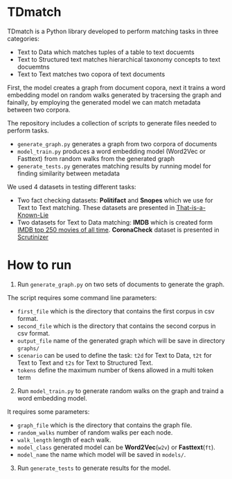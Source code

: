 # TDmatch

TDmatch is a Python library developed to perform matching tasks in three categories:
 * Text to Data which matches tuples of a table to text docuemts
 * Text to Structured text matches hierarchical taxonomy concepts to text docuemtns
 * Text to Text matches two copora of text documents

First, the model creates a graph from document copora, next it trains a word embedding model on random walks generated by tracersing the graph and fainally, by employing the generated model we can match metadata between two corpora.


The repository includes a collection of scripts to generate files needed to perform tasks.
 * `generate_graph.py` generates a graph from two corpora of documents
 * `model_train.py` produces a word embedding model (Word2Vec or Fasttext) from random walks from the generated graph
 * `generate_tests.py` generates matching results by running model for finding similarity between metadata 

We used 4 datasets in testing different tasks:
 * Two fact checking datasets: **Politifact** and **Snopes** which we use for Text to Text matching. These datasets are presented in [That-is-a-Known-Lie](https://github.com/sshaar/That-is-a-Known-Lie)
 * Two datasets for Text to Data matching: **IMDB** which is created form  [IMDB top 250 movies of all time](https://www.imdb.com/search/title/?groups=top_250&sort=user_rating,desc&view=simple). **CoronaCheck** dataset is presented in [Scrutinizer](https://github.com/geokaragiannis/statchecker)


# How to run
1. Run `generate_graph.py` on two sets of documents to generate the graph.

The script requires some command line parameters:
 * `first_file` which is the directory that contains the first corpus in csv format.
 * `second_file` which is the directory that contains the second corpus in csv format.
 * `output_file` name of the generated graph which will be save in directory `graphs/`
 * `scenario` can be used to define the task: `t2d` for Text to Data, `t2t` for Text to Text and `t2s` for Text to Structured Text.
 * `tokens` define the maximum number of tkens allowed in a multi token term

2. Run `model_train.py` to generate random walks on the graph and traind a word embedding model.

It requires some parameters:
 * `graph_file` which is the directory that contains the graph file.
 * `random_walks` number of random walks per each node.
 * `walk_length` length of each walk.
 * `model_class` generated model can be **Word2Vec**(`w2v`) or **Fasttext**(`ft`). 
 * `model_name` the name which model will be saved in `models/`.


3. Run `generate_tests` to generate results for the model. 

